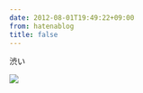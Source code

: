 ```yaml
---
date: 2012-08-01T19:49:22+09:00
from: hatenablog
title: false
---
```

渋い

![](http://dl.dropbox.com/u/5978869/image/20120801_194859.png)

